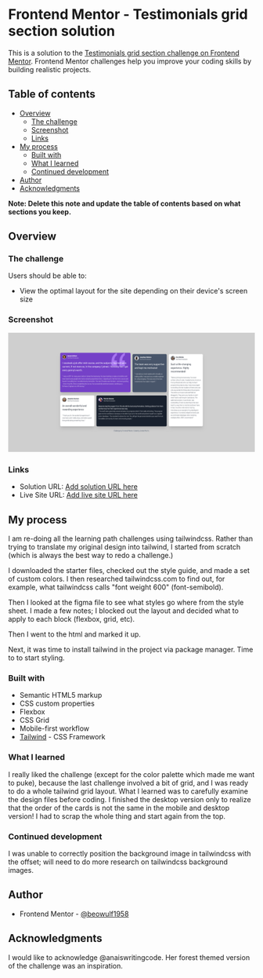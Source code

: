 # Frontend Mentor - Testimonials grid section solution

This is a solution to the [Testimonials grid section challenge on Frontend Mentor](https://www.frontendmentor.io/challenges/testimonials-grid-section-Nnw6J7Un7). Frontend Mentor challenges help you improve your coding skills by building realistic projects.

## Table of contents

- [Overview](#overview)
  - [The challenge](#the-challenge)
  - [Screenshot](#screenshot)
  - [Links](#links)
- [My process](#my-process)
  - [Built with](#built-with)
  - [What I learned](#what-i-learned)
  - [Continued development](#continued-development)
- [Author](#author)
- [Acknowledgments](#acknowledgments)

**Note: Delete this note and update the table of contents based on what sections you keep.**

## Overview

### The challenge

Users should be able to:

- View the optimal layout for the site depending on their device's screen size

### Screenshot

![Screenshot](./images/Screenshot%202024-08-11%20Frontend%20Mentor%20Testimonials%20Grid%20Section.png)

### Links

- Solution URL: [Add solution URL here](https://your-solution-url.com)
- Live Site URL: [Add live site URL here](https://your-live-site-url.com)

## My process

I am re-doing all the learning path challenges using tailwindcss. Rather than trying to translate my original design into tailwind, I started from scratch (which is always the best way to redo a challenge.)

I downloaded the starter files, checked out the style guide, and made a set of custom colors. I then researched tailwindcss.com to find out, for example, what tailwindcss calls "font weight 600" (font-semibold).

Then I looked at the figma file to see what styles go where from the style sheet. I made a few notes; I blocked out the layout and decided what to apply to each block (flexbox, grid, etc).

Then I went to the html and marked it up.

Next, it was time to install tailwind in the project via package manager. Time to to start styling.

### Built with

- Semantic HTML5 markup
- CSS custom properties
- Flexbox
- CSS Grid
- Mobile-first workflow
- [Tailwind](https://tailwindcss.com/) - CSS Framework

### What I learned

I really liked the challenge (except for the color palette which made me want to puke), because the last challenge involved a bit of grid, and I was ready to do a whole tailwind grid layout. What I learned was to carefully examine the design files before coding. I finished the desktop version only to realize that the order of the cards is not the same in the mobile and desktop version! I had to scrap the whole thing and start again from the top.

### Continued development

I was unable to correctly position the background image in tailwindcss with the offset; will need to do more research on tailwindcss background images.

## Author

- Frontend Mentor - [@beowulf1958](https://www.frontendmentor.io/profile/beowulf1958)

## Acknowledgments

I would like to acknowledge @anaiswritingcode. Her forest themed version of the challenge was an inspiration.
